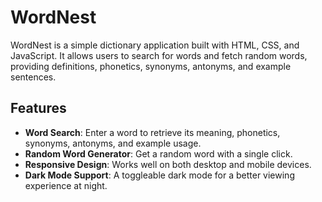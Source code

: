 # WordNest

WordNest is a simple dictionary application built with HTML, CSS, and JavaScript. It allows users to search for words and fetch random words, providing definitions, phonetics, synonyms, antonyms, and example sentences.

## Features

- **Word Search**: Enter a word to retrieve its meaning, phonetics, synonyms, antonyms, and example usage.
- **Random Word Generator**: Get a random word with a single click.
- **Responsive Design**: Works well on both desktop and mobile devices.
- **Dark Mode Support**: A toggleable dark mode for a better viewing experience at night.
